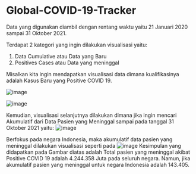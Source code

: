# Global-COVID-19-Tracker

Data yang digunakan diambil dengan rentang waktu yaitu 21 Januari 2020 sampai 31 Oktober 2021.

Terdapat 2 kategori yang ingin dilakukan visualisasi yaitu:
1. Data Cumulative atau Data yang Baru
2. Positives Cases atau Data yang meninggal

Misalkan kita ingin mendapatkan visualisasi data dimana kualifikasinya adalah Kasus Baru yang Positive COVID 19.

![image](https://github.com/diannnarm/Global-COVID-19-Tracker/assets/43264406/13ea3a2d-b289-4feb-a065-7d82a295a084)

![image](https://github.com/diannnarm/Global-COVID-19-Tracker/assets/43264406/f2acfc2e-0fb9-483c-8d71-fc2e45bbbe3c)

Kemudian, visualisasi selanjutnya dilakukan dimana jika ingin mencari Akumulatif dari Data Pasien yang Meninggal sampai pada tanggal 31 Oktober 2021 yaitu:
![image](https://github.com/diannnarm/Global-COVID-19-Tracker/assets/43264406/289f970c-ff11-4a5d-b379-a354dcad94b1)

Berfokus pada negara Indonesia, maka akumulatif data pasien yang meninggal dilakukan visualisasi seperti pada
![image](https://github.com/diannnarm/Global-COVID-19-Tracker/assets/43264406/611fd14c-e61a-439d-bec6-37572d88e532)
Kesimpulan yang didapatkan pada Gambar diatas adalah Total pasien yang meninggal akibat Positive COVID 19 adalah 4.244.358 Juta pada seluruh negara. Namun, jika akumulatif pasien yang meninggal untuk negara Indonesia adalah 143.405.

